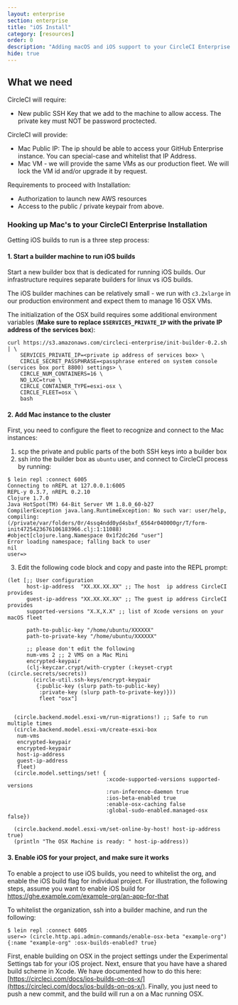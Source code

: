 ```yaml
---
layout: enterprise
section: enterprise
title: "iOS Install"
category: [resources]
order: 0
description: "Adding macOS and iOS support to your CircleCI Enterprise installation."
hide: true
---
```


## What we need

CircleCI will require:

* New public SSH Key that we add to the machine to allow access. The private key must NOT be password proctected.

CircleCI will provide:

* Mac Public IP: The ip should be able to access your GitHub Enterprise instance. You can special-case and whitelist that IP Address.
* Mac VM - we will provide the same VMs as our production fleet. We will lock the VM id and/or upgrade it by request.

Requirements to proceed with Installation:

* Authorization to launch new AWS resources
* Access to the public / private keypair from above.


### Hooking up Mac's to your CircleCI Enterprise Installation

Getting iOS builds to run is a three step process:

#### 1. Start a builder machine to run iOS builds

Start a new builder box that is dedicated for running iOS builds.  Our infrastructure requires separate builders for linux vs iOS builds.

The iOS builder machines can be relatively small - we run with `c3.2xlarge` in our production environment and expect them to manage 16 OSX VMs.

The initialization of the OSX build requires some additional environment variables (**Make sure to replace `$SERVICES_PRIVATE_IP` with the private IP address of the services box**):

```
curl https://s3.amazonaws.com/circleci-enterprise/init-builder-0.2.sh | \
    SERVICES_PRIVATE_IP=<private ip address of services box> \
    CIRCLE_SECRET_PASSPHRASE=<passphrase entered on system console (services box port 8800) settings> \
    CIRCLE_NUM_CONTAINERS=16 \
    NO_LXC=true \
    CIRCLE_CONTAINER_TYPE=esxi-osx \
    CIRCLE_FLEET=osx \
    bash
```

#### 2. Add Mac instance to the cluster

First, you need to configure the fleet to recognize and connect to the Mac instances:

1. scp the private and public parts of the both SSH keys into a builder box
2. ssh into the builder box as `ubuntu` user, and connect to CircleCI process by running:

```
$ lein repl :connect 6005
Connecting to nREPL at 127.0.0.1:6005
REPL-y 0.3.7, nREPL 0.2.10
Clojure 1.7.0
Java HotSpot(TM) 64-Bit Server VM 1.8.0_60-b27
CompilerException java.lang.RuntimeException: No such var: user/help, compiling:(/private/var/folders/0r/4ssq4ndd0yd4sbxf_6564r040000gr/T/form-init4725423676106183966.clj:1:11088)
#object[clojure.lang.Namespace 0x1f2dc26d "user"]
Error loading namespace; falling back to user
nil
user=>
```

3. Edit the following code block and copy and paste into the REPL prompt:

```
(let [;; User configuration
      host-ip-address  "XX.XX.XX.XX" ;; The host  ip address CircleCI provides
      guest-ip-address "XX.XX.XX.XX" ;; The guest ip address CircleCI provides
      supported-versions "X.X,X.X" ;; list of Xcode versions on your macOS fleet

      path-to-public-key "/home/ubuntu/XXXXXX"
      path-to-private-key "/home/ubuntu/XXXXXX"

      ;; please don't edit the following
      num-vms 2 ;; 2 VMS on a Mac Mini
      encrypted-keypair
      (clj-keyczar.crypt/with-crypter (:keyset-crypt (circle.secrets/secrets))
        (circle-util.ssh-keys/encrypt-keypair
         {:public-key (slurp path-to-public-key)
          :private-key (slurp path-to-private-key)}))
          fleet "osx"]


  (circle.backend.model.esxi-vm/run-migrations!) ;; Safe to run multiple times
  (circle.backend.model.esxi-vm/create-esxi-box
   num-vms
   encrypted-keypair
   encrypted-keypair
   host-ip-address
   guest-ip-address
   fleet)
  (circle.model.settings/set! {
                               :xcode-supported-versions supported-versions
                               :run-inference-daemon true
                               :ios-beta-enabled true
                               :enable-osx-caching false
                               :global-sudo-enabled.managed-osx false})

  (circle.backend.model.esxi-vm/set-online-by-host! host-ip-address true)
  (println "The OSX Machine is ready: " host-ip-address))
```

#### 3. Enable iOS for your project, and make sure it works


To enable a project to use iOS builds, you need to whitelist the org, and enable the iOS build flag for individual project.  For illustration, the following steps, assume you want to enable iOS build for https://ghe.example.com/example-org/an-app-for-that

To whitelist the organization, ssh into a builder machine, and run the following:

```
$ lein repl :connect 6005
user=> (circle.http.api.admin-commands/enable-osx-beta "example-org")
{:name "example-org" :osx-builds-enabled? true}
```

First, enable building on OSX in the project settings under the Experimental Settings tab for your iOS project. Next, ensure that you have have a shared build scheme in Xcode. We have documented how to do this here: [https://circleci.com/docs/ios-builds-on-os-x/](https://circleci.com/docs/ios-builds-on-os-x/). Finally, you just need to push a new commit, and the build will run a on a Mac running OSX.
